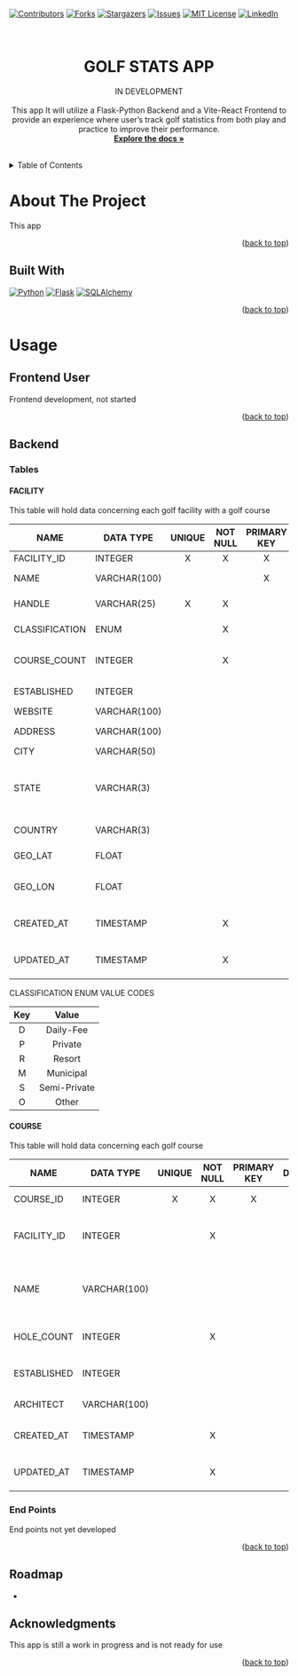 <!-- Improved compatibility of back to top link: See: https://github.com/othneildrew/Best-README-Template/pull/73 -->
<a name="readme-top"></a>




<!-- PROJECT SHIELDS -->
[![Contributors][contributors-shield]][contributors-url]
[![Forks][forks-shield]][forks-url]
[![Stargazers][stars-shield]][stars-url]
[![Issues][issues-shield]][issues-url]
[![MIT License][license-shield]][license-url]
[![LinkedIn][linkedin-shield]][linkedin-url]



<!-- PROJECT LOGO -->
<br />
<div align="center">
  <h1 align="center">GOLF STATS APP</h1>

  <p align="center">
    IN DEVELOPMENT
    <br />
    <br />
    This app It will utilize a Flask-Python Backend and a Vite-React Frontend to provide an experience where user’s track golf statistics from both play and practice to improve their performance.
    <br />
    <a href='https://github.com/azimmerman17/golf-stats-app'><strong>Explore the docs »</strong></a>
    <br />
    <br />
    <!-- <a href="https://github.com/azimmerman17/golf-stats-app">Explore App</a>
    ·
    <a href='https://docs.google.com/forms/d/1uQV9O5uHvIFPDLIiv-nTHkvaat4kdOin-ikKIneNxII/viewform?edit_requested=true'>Report Bug or Request Feature</a> -->
  </p>
</div>




<!-- TABLE OF CONTENTS -->
<details>
  <summary>Table of Contents</summary>
  <ol>
    <li>
      <a href="#about-the-project">About The Project</a>
      <ul>
        <li><a href="#built-with">Built With</a></li>
      </ul>
    </li>
    <li>
      <!-- <a href="#getting-started">Getting Started</a> -->
      <!-- <ul> -->
        <!-- <li><a href="#prerequisites">Prerequisites</a></li> -->
        <!-- <li><a href="#installation">Installation</a></li> -->
       <!-- </ul> -->
    </li>
    <li><a href="#usage">Usage</a></li>
    <li><a href="#roadmap">Roadmap</a></li>
    <!-- <li><a href="#contributing">Contributing</a></li> -->
    <!-- <li><a href="#license">License</a></li> -->
    <!-- <li><a href="#contact">Contact</a></li> -->
    <li><a href="#acknowledgments">Acknowledgments</a></li>
  </ol>
</details>



<!-- ABOUT THE PROJECT -->
# About The Project

This app 

<p align="right">(<a href="#readme-top">back to top</a>)</p>



## Built With

<!-- [![Vite][Vite]][Vite-url] -->
<!-- [![React][React.js]][React-url] -->
<!-- [![React Router][React-Router]][React-Router-url] -->
<!-- [![Bootstrap][Bootstrap.com]][Bootstrap-url] -->
<!-- [![ChartJS][ChartJs.com]][ChartJS-url] -->
[![Python][Python]][Python-url]
[![Flask][Flask]][Flask-url]
[![SQLAlchemy][SQLAlchemy]][SQLAlchemy-url]


<!-- [![PostgreSQL][PostgreSQL]][Postgres-url] -->
<!-- [![Sequelize][Sequelize]][Sequelize-url] -->
<!-- [![Vercel][Vercel]][Vercel-url] -->
<!-- [![Postman][Postman]][Postman-url] -->
<!-- Use Postman for the API later?  -->


<p align="right">(<a href="#readme-top">back to top</a>)</p>

<!-- GETTING STARTED -->


<!-- USAGE EXAMPLES -->
# Usage


## Frontend User 

Frontend development, not started

<p align="right">(<a href="#readme-top">back to top</a>)</p>

<!-- _For more examples, please refer to the [Documentation](https://example.com)_ -->

## Backend

### Tables

#### FACILITY

This table will hold data concerning each golf facility with a golf course

| NAME | DATA TYPE | UNIQUE | NOT NULL | PRIMARY KEY | DEFAULT | FOREIGN KEY | CONSTRAINTS | DESCRIPTION
| --- | --- | :-: | :-: | :-: | :-: | :-: | :-: | --- |
| FACILITY_ID | INTEGER | X | X | X | | | | ID for the facility |
| NAME | VARCHAR(100) | | | X | | | | Name of the facility |
| HANDLE | VARCHAR(25) | X | X | | | | | Url endpoint for facility |
| CLASSIFICATION | ENUM | | X | | O | | | Type and access for facility |
| COURSE_COUNT | INTEGER | | X | | 1 | | >0 | Number of course at the facility |
| ESTABLISHED | INTEGER | | | | | | >1400 & <=today | Year the facility was opened |
| WEBSITE | VARCHAR(100) | | | | | | | Facility website |
| ADDRESS | VARCHAR(100) | | | | | | | Facility mailing address|
| CITY | VARCHAR(50) | | | | | | | Facility City |
| STATE | VARCHAR(3) | | | | | | |State/Providence Code of the facility (USA/Canada Only) |
| COUNTRY | VARCHAR(3) | | | | | | | Facility 3 letter country code |
| GEO_LAT | FLOAT | | | | | | >-90 & <90 | Factility Latitude Coordinate |
| GEO_LON | FLOAT | | | | | | >-180 & <180 | Factility Longitude Coordinate |
| CREATED_AT | TIMESTAMP | | X | | NOW() | | | Timestamp record was created |
| UPDATED_AT | TIMESTAMP | | X | | NOW() | | | Timestamp record was last updated |

CLASSIFICATION ENUM VALUE CODES

| Key |	Value |
| :-: | :-: |
| D |	Daily-Fee |
| P |	Private |
| R |	Resort |
| M |	Municipal |
| S |	Semi-Private |
| O |	Other |

#### COURSE

This table will hold data concerning each golf course

| NAME | DATA TYPE | UNIQUE | NOT NULL | PRIMARY KEY | DEFAULT | FOREIGN KEY | CONSTRAINTS | DESCRIPTION
| --- | --- | :-: | :-: | :-: | :-: | :-: | :-: | --- |
| COURSE_ID | INTEGER | X | X | X | | | | ID for the course |
| FACILITY_ID | INTEGER | | X | | | FACILITY.FACILITY_ID | | ID for the facility the course is acctached |
| NAME | VARCHAR(100) | | | | | | | Name of the course, can be null for courses with 1 course |
| HOLE_COUNT | INTEGER | | X | | 18 | | >0 & <=18 | Number of holes on the course |
| ESTABLISHED | INTEGER | | | | | | >1574 & <=today | Year the course was opened |
| ARCHITECT | VARCHAR(100) | | | | | | | Course Designer |
| CREATED_AT | TIMESTAMP | | X | | NOW() | | | Timestamp record was created |
| UPDATED_AT | TIMESTAMP | | X | | NOW() | | | Timestamp record was last updated |

### End Points

End points not yet developed

<p align="right">(<a href="#readme-top">back to top</a>)</p>

<!-- ROADMAP -->
## Roadmap

- 


<!-- See the [open issues](https://github.com/azimmerman17/golf-stats-app/issues) for a full list of proposed features (and known issues).

<p align="right">(<a href="#readme-top">back to top</a>)</p> -->


<!-- CONTRIBUTING -->
<!-- ## Contributing

Contributions are what make the open source community such an amazing place to learn, inspire, and create. Any contributions you make are **greatly appreciated**.

If you have a suggestion that would make this better, please fork the repo and create a pull request. You can also simply open an issue with the tag "enhancement".
Don't forget to give the project a star! Thanks again!

1. Fork the Project
2. Create your Feature Branch (`git checkout -b feature/AmazingFeature`)
3. Commit your Changes (`git commit -m 'Add some AmazingFeature'`)
4. Push to the Branch (`git push origin feature/AmazingFeature`)
5. Open a Pull Request


Additionally you can utilize the [Support Form][Support-url] to report any bugs or offer suggestions and feedback

<p align="right">(<a href="#readme-top">back to top</a>)</p> -->



<!-- LICENSE -->
<!-- ## License

Distributed under the MIT License. See `LICENSE.txt` for more information.

<p align="right">(<a href="#readme-top">back to top</a>)</p> -->

<!-- CONTACT -->
<!-- ## Contact

Andrew Zimmerman - azimmerman@pga.com

Project Link: [https://github.com/azimmerman17/golf-stats-app](https://github.com/azimmerman17/golf-stats-app) -->

<!-- <p align="right">(<a href="#readme-top">back to top</a>)</p> -->

<!-- ACKNOWLEDGMENTS -->
## Acknowledgments

This app is still a work in progress and is not ready for use

<p align="right">(<a href="#readme-top">back to top</a>)</p>














<!-- MARKDOWN LINKS & IMAGES -->
<!-- https://www.markdownguide.org/basic-syntax/#reference-style-links -->
<!-- BADGES -->
[contributors-shield]: https://img.shields.io/github/contributors/azimmerman17/golf-stats-app.svg?style=for-the-badge
[contributors-url]: https://github.com/azimmerman17/golf-stats-app/graphs/contributors
[forks-shield]: https://img.shields.io/github/forks/azimmerman17/golf-stats-app.svg?style=for-the-badge
[forks-url]: https://github.com/azimmerman17/golf-stats-app/network/members
[stars-shield]: https://img.shields.io/github/stars/azimmerman17/golf-stats-app.svg?style=for-the-badge
[stars-url]: https://github.com/azimmerman17/golf-stats-app/stargazers
[issues-shield]: https://img.shields.io/github/issues/azimmerman17/golf-stats-app.svg?style=for-the-badge
[issues-url]: https://github.com/azimmerman17/golf-stats-app/issues
[license-shield]: https://img.shields.io/github/license/azimmerman17/golf-stats-app.svg?style=for-the-badge
[license-url]: https://github.com/azimmerman17/golf-stats-app/LICENSE.txt
[linkedin-shield]: https://img.shields.io/badge/-LinkedIn-black.svg?style=for-the-badge&logo=linkedin&colorB=555
[linkedin-url]: https://linkedin.com/in/azimmerman17

<!-- PACKAGES -->
[Python]: https://img.shields.io/badge/python-3670A0?style=for-the-badge&logo=python&logoColor=ffdd54
[Python-url]: https://www.python.org
[Flask]: https://img.shields.io/badge/Flask-000000?style=for-the-badge&logo=Flask&logoColor=white
[Flask-url]: https://flask.palletsprojects.com/en/stable/
[SQLAlchemy]: https://img.shields.io/badge/SQLAlchemy-F9DC3E?style=for-the-badge&logo=sqlalchemy&logoColor=black
[SQLAlchemy-url]: https://www.sqlalchemy.org/